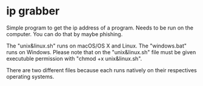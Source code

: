 # ip grabber
Simple program to get the ip address of a program. Needs to be run on the computer. You can do that by maybe phishing.  
  
The "unix&linux.sh" runs on macOS/OS X and Linux. The "windows.bat" runs on Windows. Please note that on the "unix&linux.sh" file must be given executuble permission with "chmod +x unix&linux.sh".
  
There are two different files because each runs natively on their respectives operating systems.
